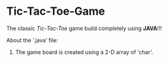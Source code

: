 # Tic-Tac-Toe-Game
The classic <em>Tic-Tac-Toe</em> game build completely using <strong>JAVA</strong>!!!

About the '.java' file:
1. The game board is created using a 2-D array of 'char'. 
